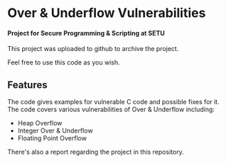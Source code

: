 # Over & Underflow Vulnerabilities
#### Project for Secure Programming & Scripting at SETU

This project was uploaded to github to archive the project.

Feel free to use this code as you wish.


## Features
The code gives examples for vulnerable C code and possible fixes for it.
The code covers various vulnerabilities of Over & Underflow including:
 - Heap Overflow
 - Integer Over & Underflow
 - Floating Point Overflow

There's also a report regarding the project in this repository.


